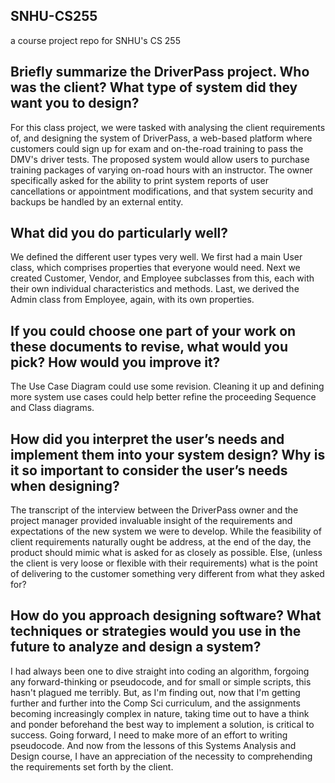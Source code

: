 ## SNHU-CS255
a course project repo for SNHU's CS 255

## Briefly summarize the DriverPass project. Who was the client? What type of system did they want you to design?
 
For this class project, we were tasked with analysing the client requirements of, and designing the system of DriverPass, a web-based platform where customers could sign up for exam and on-the-road training to pass the DMV's driver tests. The proposed system would allow users to purchase training packages of varying on-road hours with an instructor. The owner specifically asked for the ability to print system reports of user cancellations or appointment modifications, and that system security and backups be handled by an external entity. 

 
## What did you do particularly well?
    
We defined the different user types very well. We first had a main User class, which comprises properties that everyone would need. Next we created Customer, Vendor, and Employee subclasses from this, each with their own individual characteristics and methods. Last, we derived the Admin class from Employee, again, with its own properties.

    
## If you could choose one part of your work on these documents to revise, what would you pick? How would you improve it?
    
The Use Case Diagram could use some revision. Cleaning it up and defining more system use cases could help better refine the proceeding Sequence and Class diagrams. 

    
## How did you interpret the user’s needs and implement them into your system design? Why is it so important to consider the user’s needs when designing?
    
The transcript of the interview between the DriverPass owner and the project manager provided invaluable insight of the requirements and expectations of the new system we were to develop. While the feasibility of client requirements naturally ought be address, at the end of the day, the product should mimic what is asked for as closely as possible. Else, (unless the client is very loose or flexible with their requirements) what is the point of delivering to the customer something very different from what they asked for?

    
## How do you approach designing software? What techniques or strategies would you use in the future to analyze and design a system?
I had always been one to dive straight into coding an algorithm, forgoing any forward-thinking or pseudocode, and for small or simple scripts, this hasn't plagued me terribly. But, as I'm finding out, now that I'm getting further and further into the Comp Sci curriculum, and the assignments becoming increasingly complex in nature, taking time out to have a think and ponder beforehand the best way to implement a solution, is critical to success. Going forward, I need to make more of an effort to writing pseudocode. And now from the lessons of this Systems Analysis and Design course, I have an appreciation of the necessity to comprehending the requirements set forth by the client. 
